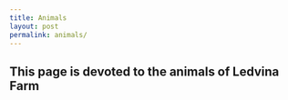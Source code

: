 ```yaml
---
title: Animals
layout: post
permalink: animals/
---
```


## This page is devoted to the animals of Ledvina Farm


